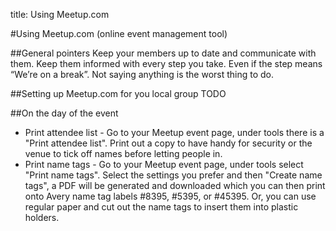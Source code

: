 title: Using Meetup.com

#Using Meetup.com (online event management tool)

##General pointers
Keep your members up to date and communicate with them. 
Keep them informed with every step you take. 
Even if the step means “We’re on a break”. 
Not saying anything is the worst thing to do.

##Setting up Meetup.com for you local group
TODO

##On the day of the event
* Print attendee list - Go to your Meetup event page, under tools there is a "Print attendee list". Print out a copy to have handy for security or the venue to tick off names before letting people in.
* Print name tags - Go to your Meetup event page, under tools select "Print name tags". Select the settings you prefer and then "Create name tags", a PDF will be generated and downloaded which you can then print onto Avery name tag labels #8395, #5395, or #45395. Or, you can use regular paper and cut out the name tags to insert them into plastic holders.
